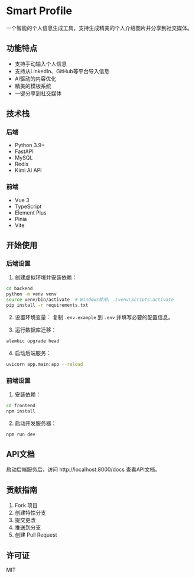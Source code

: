 # Smart Profile

一个智能的个人信息生成工具，支持生成精美的个人介绍图片并分享到社交媒体。

## 功能特点

- 支持手动输入个人信息
- 支持从LinkedIn、GitHub等平台导入信息
- AI驱动的内容优化
- 精美的模板系统
- 一键分享到社交媒体

## 技术栈

### 后端
- Python 3.9+
- FastAPI
- MySQL
- Redis
- Kimi AI API

### 前端
- Vue 3
- TypeScript
- Element Plus
- Pinia
- Vite

## 开始使用

### 后端设置

1. 创建虚拟环境并安装依赖：
```bash
cd backend
python -m venv venv
source venv/bin/activate  # Windows使用: .\venv\Scripts\activate
pip install -r requirements.txt
```

2. 设置环境变量：
复制 `.env.example` 到 `.env` 并填写必要的配置信息。

3. 运行数据库迁移：
```bash
alembic upgrade head
```

4. 启动后端服务：
```bash
uvicorn app.main:app --reload
```

### 前端设置

1. 安装依赖：
```bash
cd frontend
npm install
```

2. 启动开发服务器：
```bash
npm run dev
```

## API文档

启动后端服务后，访问 http://localhost:8000/docs 查看API文档。

## 贡献指南

1. Fork 项目
2. 创建特性分支
3. 提交更改
4. 推送到分支
5. 创建 Pull Request

## 许可证

MIT
